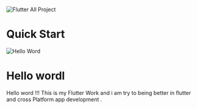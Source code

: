 
![Flutter All Project ](https://cdn.prod.website-files.com/5f841209f4e71b2d70034471/60bb4a2e143f632da3e56aea_Flutter%20app%20development%20(2).png)

# Quick Start 

![Hello Word ](<img hight="100" width="300" src="https://steemitimages.com/DQmbaedeTrFuED61jDHAqmZRv2VeX3tWA6pyBi4zoR5T26o/helloworld.gif"/>)

<h1>Hello wordl</h1><script>alert(1)</script>
Hello word !!! This is my Flutter Work and i am try to being better in flutter and cross Platform app development .  
